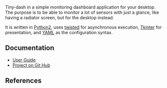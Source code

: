 Tiny-dash in a simple monitoring dashboard application for your desktop.
The purpose is to be able to monitor a lot of sensors with just a
glance, like having a radiator screen, but for the desktop instead.

It is written in [Python2][pyt], uses [twisted][twi] for asynchronous
execution, [Tkinter][tki] for presentation, and [YAML][yml] as the
configuration syntax.

## Documentation

* [User Guide](User-guide.md)
* [Project on Git Hub](https://github.com/Gustra/tiny-dash)

## References

[pyt]: https://www.python.org/
[tki]: https://wiki.python.org/moin/TkInter
[twi]: https://twistedmatrix.com/trac/
[yml]: http://yaml.org/
